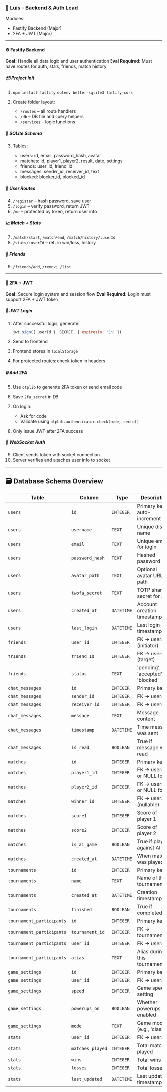 ### 👤 Luis – Backend & Auth Lead

Modules:

* Fastify Backend (Major)
* 2FA + JWT (Major)

---

#### ⚙️ Fastify Backend

**Goal:** Handle all data logic and user authentication
**Eval Required:** Must have routes for auth, stats, friends, match history

##### 📦 Project Init

1. `npm install fastify dotenv better-sqlite3 fastify-cors`
2. Create folder layout:

   * `/routes` – all route handlers
   * `/db` – DB file and query helpers
   * `/services` – logic functions

##### 🧱 SQLite Schema

3. Tables:

   * users: id, email, password\_hash, avatar
   * matches: id, player1, player2, result, date, settings
   * friends: user\_id, friend\_id
   * messages: sender\_id, receiver\_id, text
   * blocked: blocker\_id, blocked\_id

##### 🔑 User Routes

4. `/register` – hash password, save user
5. `/login` – verify password, return JWT
6. `/me` – protected by token, return user info

##### 📈 Match + Stats

7. `/match/start`, `/match/end`, `/match/history/:userId`
8. `/stats/:userId` – return win/loss, history

##### 👥 Friends

9. `/friends/add`, `/remove`, `/list`

---

#### 🔐 2FA + JWT

**Goal:** Secure login system and session flow
**Eval Required:** Login must support 2FA + JWT token

##### 🔑 JWT Login

1. After successful login, generate:

   ```js
   jwt.sign({ userId }, SECRET, { expiresIn: '1h' })
   ```
2. Send to frontend
3. Frontend stores in `localStorage`
4. For protected routes: check token in headers

##### 🔒 Add 2FA

5. Use `otplib` to generate 2FA token or send email code
6. Save `2fa_secret` in DB
7. On login:

   * Ask for code
   * Validate using `otplib.authenticator.check(code, secret)`
8. Only issue JWT after 2FA success

##### 🔗 WebSocket Auth

9. Client sends token with socket connection
10. Server verifies and attaches user info to socket

---
## 🗃 Database Schema Overview

| Table | Column | Type | Description |
|-------|--------|------|-------------|
| `users` | `id` | `INTEGER` | Primary key, auto-increment |
| `users` | `username` | `TEXT` | Unique display name |
| `users` | `email` | `TEXT` | Unique email for login |
| `users` | `password_hash` | `TEXT` | Hashed password |
| `users` | `avatar_path` | `TEXT` | Optional avatar URL or path |
| `users` | `twofa_secret` | `TEXT` | TOTP shared secret for 2FA |
| `users` | `created_at` | `DATETIME` | Account creation timestamp |
| `users` | `last_login` | `DATETIME` | Last login timestamp |
| `friends` | `user_id` | `INTEGER` | FK → users.id (initiator) |
| `friends` | `friend_id` | `INTEGER` | FK → users.id (target) |
| `friends` | `status` | `TEXT` | 'pending', 'accepted', or 'blocked' |
| `chat_messages` | `id` | `INTEGER` | Primary key |
| `chat_messages` | `sender_id` | `INTEGER` | FK → users.id |
| `chat_messages` | `receiver_id` | `INTEGER` | FK → users.id |
| `chat_messages` | `message` | `TEXT` | Message content |
| `chat_messages` | `timestamp` | `DATETIME` | Time message was sent |
| `chat_messages` | `is_read` | `BOOLEAN` | True if message was read |
| `matches` | `id` | `INTEGER` | Primary key |
| `matches` | `player1_id` | `INTEGER` | FK → users.id or NULL for AI |
| `matches` | `player2_id` | `INTEGER` | FK → users.id or NULL for AI |
| `matches` | `winner_id` | `INTEGER` | FK → users.id (nullable) |
| `matches` | `score1` | `INTEGER` | Score of player 1 |
| `matches` | `score2` | `INTEGER` | Score of player 2 |
| `matches` | `is_ai_game` | `BOOLEAN` | True if played against AI |
| `matches` | `created_at` | `DATETIME` | When match was played |
| `tournaments` | `id` | `INTEGER` | Primary key |
| `tournaments` | `name` | `TEXT` | Name of the tournament |
| `tournaments` | `created_at` | `DATETIME` | Creation timestamp |
| `tournaments` | `finished` | `BOOLEAN` | True if completed |
| `tournament_participants` | `id` | `INTEGER` | Primary key |
| `tournament_participants` | `tournament_id` | `INTEGER` | FK → tournaments.id |
| `tournament_participants` | `user_id` | `INTEGER` | FK → users.id |
| `tournament_participants` | `alias` | `TEXT` | Alias during this tournament |
| `game_settings` | `id` | `INTEGER` | Primary key |
| `game_settings` | `user_id` | `INTEGER` | FK → users.id |
| `game_settings` | `speed` | `INTEGER` | Game speed setting |
| `game_settings` | `powerups_on` | `BOOLEAN` | Whether powerups are enabled |
| `game_settings` | `mode` | `TEXT` | Game mode (e.g., 'classic') |
| `stats` | `user_id` | `INTEGER` | FK → users.id |
| `stats` | `matches_played` | `INTEGER` | Total matches played |
| `stats` | `wins` | `INTEGER` | Total wins |
| `stats` | `losses` | `INTEGER` | Total losses |
| `stats` | `last_updated` | `DATETIME` | Last update timestamp |

